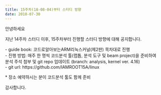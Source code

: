 ```yaml
---
title: 15주차(18-08-04)부터 스터디 방향
date: 2018-07-30
---
```


<p>
안녕하세요
</p><p>
지난 14주차 스터디 이후, 15주차부터 진행할 스터디 방향에 대해 공지합니다.
</p><p>
- guide book: 코드로알아보는ARM리눅스커널(제2판) 목차대로 진행<br>
- 진행 방법: 매주 한 명씩 코드분석 툴(랩톱, 분석 도구 및 beam project)을 준비하여 분석 주석 첨부 및 git repo 업데이트 (branch: analysis, kernel ver. 4.16)<br>
- git url: https://github.com/IAMROOT15A/linux
</p><p>
* 장소 예약하시는 분이 코드분석 툴도 함께 준비
</p><p>
감사합니다.
</p>
